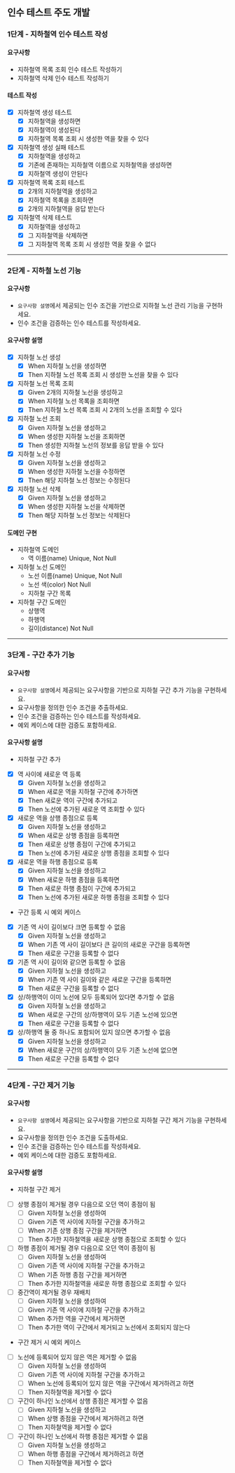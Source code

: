 ## 인수 테스트 주도 개발

### 1단계 - 지하철역 인수 테스트 작성
#### 요구사항
* 지하철역 목록 조회 인수 테스트 작성하기
* 지하철역 삭제 인수 테스트 작성하기

#### 테스트 작성
- [x] 지하철역 생성 테스트
  - [x] 지하철역을 생성하면
  - [x] 지하철역이 생성된다
  - [x] 지하철역 목록 조회 시 생성한 역을 찾을 수 있다
- [x] 지하철역 생성 실패 테스트
  - [x] 지하철역을 생성하고
  - [x] 기존에 존재하는 지하철역 이름으로 지하철역을 생성하면
  - [x] 지하철역 생성이 안된다
- [x] 지하철역 목록 조회 테스트
  - [x] 2개의 지하철역을 생성하고
  - [x] 지하철역 목록을 조회하면
  - [x] 2개의 지하철역을 응답 받는다
- [x] 지하철역 삭제 테스트
  - [x] 지하철역을 생성하고
  - [x] 그 지하철역을 삭제하면
  - [x] 그 지하철역 목록 조회 시 생성한 역을 찾을 수 없다

---

### 2단계 - 지하철 노선 기능
#### 요구사항
* `요구사항 설명`에서 제공되는 인수 조건을 기반으로 지하철 노선 관리 기능을 구현하세요.
* 인수 조건을 검증하는 인수 테스트를 작성하세요.

#### 요구사항 설명
- [x] 지하철 노선 생성
  - [x] When 지하철 노선을 생성하면
  - [x] Then 지하철 노선 목록 조회 시 생성한 노선을 찾을 수 있다
- [x] 지하철 노선 목록 조회
  - [x] Given 2개의 지하철 노선을 생성하고
  - [x] When 지하철 노선 목록을 조회하면
  - [x] Then 지하철 노선 목록 조회 시 2개의 노선을 조회할 수 있다
- [x] 지하철 노선 조회
  -[x] Given 지하철 노선을 생성하고
  -[x] When 생성한 지하철 노선을 조회하면
  -[x] Then 생성한 지하철 노선의 정보를 응답 받을 수 있다
- [x] 지하철 노선 수정
  -[x] Given 지하철 노선을 생성하고
  -[x] When 생성한 지하철 노선을 수정하면
  -[x] Then 해당 지하철 노선 정보는 수정된다
- [x] 지하철 노선 삭제
  - [x] Given 지하철 노선을 생성하고
  - [x] When 생성한 지하철 노선을 삭제하면
  - [x] Then 해당 지하철 노선 정보는 삭제된다

#### 도메인 구현
* 지하철역 도메인
  * 역 이름(name) Unique, Not Null
* 지하철 노선 도메인
  * 노선 이름(name) Unique, Not Null
  * 노선 색(color) Not Null
  * 지하철 구간 목록
* 지하철 구간 도메인
  * 상행역
  * 하행역
  * 길이(distance) Not Null

---

### 3단계 - 구간 추가 기능
#### 요구사항
* `요구사항 설명`에서 제공되는 요구사항을 기반으로 지하철 구간 추가 기능을 구현하세요.
* 요구사항을 정의한 인수 조건을 추출하세요.
* 인수 조건을 검증하는 인수 테스트를 작성하세요.
* 예외 케이스에 대한 검증도 포함하세요.

#### 요구사항 설명
* 지하철 구간 추가
- [x] 역 사이에 새로운 역 등록
  - [x] Given 지하철 노선을 생성하고
  - [x] When 새로운 역을 지하철 구간에 추가하면
  - [x] Then 새로운 역이 구간에 추가되고
  - [x] Then 노선에 추가된 새로운 역 조회할 수 있다
- [x] 새로운 역을 상행 종점으로 등록
  - [x] Given 지하철 노선을 생성하고
  - [x] When 새로운 상행 종점을 등록하면
  - [x] Then 새로운 상행 종점이 구간에 추가되고
  - [x] Then 노선에 추가된 새로운 상행 종점을 조회할 수 있다
- [x] 새로운 역을 하행 종점으로 등록
  - [x] Given 지하철 노선을 생성하고
  - [x] When 새로운 하행 종점을 등록하면
  - [x] Then 새로운 하행 종점이 구간에 추가되고
  - [x] Then 노선에 추가된 새로운 하행 종점을 조회할 수 있다

* 구간 등록 시 예외 케이스
- [x] 기존 역 사이 길이보다 크면 등록할 수 없음
  - [x] Given 지하철 노선을 생성하고
  - [x] When 기존 역 사이 길이보다 큰 길이의 새로운 구간을 등록하면
  - [x] Then 새로운 구간을 등록할 수 없다
- [x] 기존 역 사이 길이와 같으면 등록할 수 없음
  - [x] Given 지하철 노선을 생성하고
  - [x] When 기존 역 사이 길이와 같은 새로운 구간을 등록하면
  - [x] Then 새로운 구간을 등록할 수 없다
- [x] 상/하행역이 이미 노선에 모두 등록되어 있다면 추가할 수 없음
  - [x] Given 지하철 노선을 생성하고
  - [x] When 새로운 구간의 상/하행역이 모두 기존 노선에 있으면
  - [x] Then 새로운 구간을 등록할 수 없다
- [x] 상/하행역 둘 중 하나도 포함되어 있지 않으면 추가할 수 없음
  - [x] Given 지하철 노선을 생성하고
  - [x] When 새로운 구간의 상/하행역이 모두 기존 노선에 없으면
  - [x] Then 새로운 구간을 등록할 수 없다

---

### 4단계 - 구간 제거 기능
#### 요구사항
* `요구사항 설명`에서 제공되는 요구사항을 기반으로 지하철 구간 제거 기능을 구현하세요.
* 요구사항을 정의한 인수 조건을 도출하세요.
* 인수 조건을 검증하는 인수 테스트를 작성하세요.
* 예외 케이스에 대한 검증도 포함하세요.

#### 요구사항 설명
* 지하철 구간 제거
- [ ] 상행 종점이 제거될 경우 다음으로 오던 역이 종점이 됨
  - [ ] Given 지하철 노선을 생성하여
  - [ ] Given 기존 역 사이에 지하철 구간을 추가하고
  - [ ] When 기존 상행 종점 구간을 제거하면
  - [ ] Then 추가한 지하철역을 새로운 상행 종점으로 조회할 수 있다
- [ ] 하행 종점이 제거될 경우 다음으로 오던 역이 종점이 됨
  - [ ] Given 지하철 노선을 생성하여
  - [ ] Given 기존 역 사이에 지하철 구간을 추가하고
  - [ ] When 기존 하행 종점 구간을 제거하면
  - [ ] Then 추가한 지하철역을 새로운 하행 종점으로 조회할 수 있다
- [ ] 중간역이 제거될 경우 재배치
  - [ ] Given 지하철 노선을 생성하여
  - [ ] Given 기존 역 사이에 지하철 구간을 추가하고
  - [ ] When 추가한 역을 구간에서 제거하면
  - [ ] Then 추가한 역이 구간에서 제거되고 노선에서 조회되지 않는다

* 구간 제거 시 예외 케이스
- [ ] 노선에 등록되어 있지 않은 역은 제거할 수 없음
  - [ ] Given 지하철 노선을 생성하여
  - [ ] Given 기존 역 사이에 지하철 구간을 추가하고
  - [ ] When 노선에 등록되어 있지 않은 역을 구간에서 제거하려고 하면
  - [ ] Then 지하철역을 제거할 수 없다
- [ ] 구간이 하나인 노선에서 상행 종점은 제거할 수 없음
  - [ ] Given 지하철 노선을 생성하고
  - [ ] When 상행 종점을 구간에서 제거하려고 하면
  - [ ] Then 지하철역을 제거할 수 없다
- [ ] 구간이 하나인 노선에서 하행 종점은 제거할 수 없음
  - [ ] Given 지하철 노선을 생성하고
  - [ ] When 하행 종점을 구간에서 제거하려고 하면
  - [ ] Then 지하철역을 제거할 수 없다
